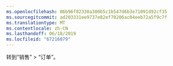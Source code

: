 ```yaml
---
ms.openlocfilehash: 06b96f82330a300b5c1b547d6b3e71091d92cf35
ms.sourcegitcommit: ad203331ee9737e82ef70206ac04eeb72a5f9c7f
ms.translationtype: MT
ms.contentlocale: zh-CN
ms.lasthandoff: 06/18/2019
ms.locfileid: "67216079"
---
```

转到“销售” > “订单”。